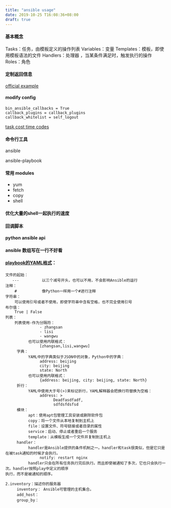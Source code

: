```yaml
---
title: "ansible usage"
date: 2019-10-25 T16:08:36+08:00
draft: true
---
```


#### 基本概念
Tasks：任务，由模板定义的操作列表
Variables：变量
Templates：模板，即使用模板语法的文件
Handlers：处理器 ，当某条件满足时，触发执行的操作
Roles：角色

#### 定制返回信息
[official example](https://github.com/ansible/ansible/blob/devel/lib/ansible/plugins/callback/log_plays.py)

#### modify config
```
bin_ansible_callbacks = True
callback_plugins = callback_plugins
callback_whitelist = self_logout
```
[task cost time codes](https://github.com/jlafon/ansible-profile)

#### 命令行工具
ansible

ansible-playbook

#### 常用 modules
- yum
- fetch
- copy
- shell

#### 优化大量的shell一起执行的速度

#### 回调脚本

#### python ansible api

#### ansible 数组写在一行不好看

#### [playbook的YAML格式](https://blog.csdn.net/yongbuyanqidk/article/details/53369197)：
    文件的起始：
       ---          以三个减号开头，也可以不用，不会影响Ansible的运行
    注释：
        #           像Python一样用一个#进行注释
    字符串：
        可以使用引号或者不使用，即使字符串中含有空格，也不完全使用引号
    布尔值：
        True | False
    列表：
        列表使用-作为分隔符：
                   - zhangsan
                   - lisi
                   - wangwu
              也可以使用内联格式：
                   [zhangsan,lisi,wangwu]
         字典：
              YAML中的字典类似于JSON中的对象，Python中的字典：
                   address: beijing
                   city: beijing
                   state: North
              也可以使用内联格式：
                   {address: beijing, city: beijing, state: North}
         折行：
              YAML中使用大于号(>)来标记折行，YAML解释器会把换行符替换为空格：
                   address: >
                         Deadfasdfadf,
                         sdfdsfdsfsd
         模块：
              apt：使用apt包管理工具安装或删除软件包
              copy：将一个文件从本地复制到主机上
              file：设置文件、符号链接或者目录的属性
              service：启动、停止或者重启一个服务
              template：从模板生成一个文件并复制到主机上
         handler：
              handler是Ansible提供的条件机制之一。handler和task很类似，但是它只是在被task通知的时候才会执行。
                   notify: restart nginx
              handler只会在所有任务执行完后执行。而且即使被通知了多次，它也只会执行一次。handler按照play中定义的顺序                                           执行，而不是被通知的顺序。
    
    2.inventory：描述你的服务器
         inventory： Ansible可管理的主机集合。
         add_host：
         group_by：

     